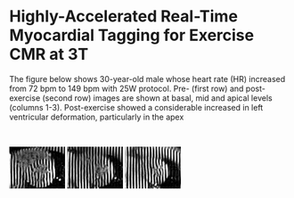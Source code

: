 # Highly-Accelerated Real-Time Myocardial Tagging for Exercise CMR at 3T

The figure below shows 30-year-old male whose heart rate (HR) increased from 72 bpm to 149 bpm with 25W protocol. Pre- (first row) and post-exercise (second row) images are shown at basal, mid and apical levels (columns 1-3). Post-exercise showed a considerable increased in left ventricular deformation, particularly in the apex

<br />

<p float="left">
  <img src='videos/Healthy_PRE-EX_SHAX_RT_TAG_Single_Beat_CS6GAN2_ECG_trigger_-_Reconed-64001-slice1.gif' width=100>
  <img src='videos/Healthy_PRE-EX_SHAX_RT_TAG_Single_Beat_CS6GAN2_ECG_trigger_-_Reconed-64001-slice2.gif' width=100>
  <img src='videos/Healthy_PRE-EX_SHAX_RT_TAG_Single_Beat_CS6GAN2_ECG_trigger_-_Reconed-64001-slice3.gif' width=100>
</p>

<br>